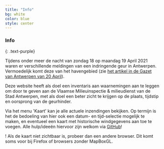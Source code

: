 ```yaml
---
title: "Info"
bg: white
color: blue
style: center
---
```


### Info
{: .text-purple}

Tijdens onder meer de nacht van zondag 18 op maandag 19 April 2021 waren er verschillende meldingen van een indringende geur in Antwerpen. Vermoedelijk komt deze van het havengebied (zie [het artikel in de Gazet van Antwerpen van 20 April](https://www.gva.be/cnt/dmf20210419_97445572)).

Deze website heeft als doel een inventaris aan waarnemingen aan te leggen om door te geven aan de Vlaamse Milieuinspectie & milieudienst van de Stad Antwerpen, met als doel een beter zicht te krijgen op de plaats, tijdstip en oorsprong van de geurhinder.

Via het menu 'Kaart' kan je alle actuele inzendingen bekijken. Op termijn is het de bedoeling van hier ook een datum- en tijd-selectie mogelijk te maken, en eventueel een kaart met historische windgegevens aan toe te voegen. Alle hulp/ideeën hiervoor zijn welkom via [GitHub](https://github.com/geurhinder-antwerpen/geurhinder-antwerpen.github.io/)! 

! Als de kaart niet zichtbaar is, probeer dan een andere browser. Dit komt soms voor bij Firefox of browsers zonder MapBoxGL.
